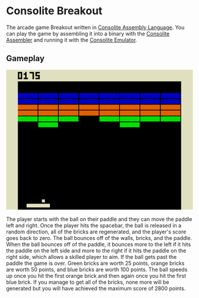# Consolite Breakout

The arcade game Breakout written in [Consolite Assembly Language](https://github.com/rfotino/consolite-assembler/blob/master/docs/assembly.md).
You can play the game by assembling it into a binary with the
[Consolite Assembler](https://github.com/rfotino/consolite-assembler)
and running it with the [Consolite Emulator](https://github.com/rfotino/consolite-emulator).

## Gameplay

![Breakout Gameplay](screenshot.png)

The player starts with the ball on their paddle and they can move the
paddle left and right. Once the player hits the spacebar, the ball is
released in a random direction, all of the bricks are regenerated, and
the player's score goes back to zero. The ball bounces off of the walls,
bricks, and the paddle. When the ball bounces off of the paddle, it
bounces more to the left if it hits the paddle on the left side and
more to the right if it hits the paddle on the right side, which allows
a skilled player to aim. If the ball gets past the paddle the game is
over. Green bricks are worth 25 points, orange bricks are worth 50 points,
and blue bricks are worth 100 points. The ball speeds up once you hit the
first orange brick and then again once you hit the first blue brick. If
you manage to get all of the bricks, none more will be generated but you
will have achieved the maximum score of 2800 points.
